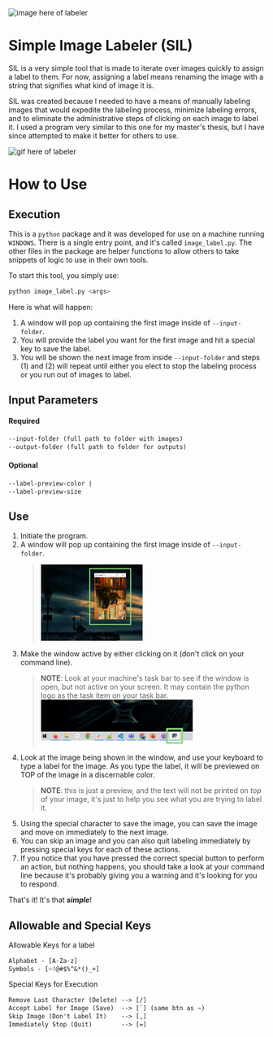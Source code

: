 <img src="" alt="image here of labeler" width=200>


# Simple Image Labeler (SIL)
SIL is a very simple tool that is made to iterate over images quickly to assign a label to them. For now, assigning a label means renaming the image with a string that signifies what kind of image it is.

SIL was created because I needed to have a means of manually labeling images that would expedite the labeling process, minimize labeling errors, and to eliminate the administrative steps of clicking on each image to label it. I used a program very similar to this one for my master's thesis, but I have since attempted to make it better for others to use.


<img src="./img/demo-use.gif" alt="gif here of labeler">

# How to Use
## Execution
This is a `python` package and it was developed for use on a machine running `WINDOWS`. There is a single entry point, and it's called `image_label.py`. The other files in the package are helper functions to allow others to take snippets of logic to use in their own tools.

To start this tool, you simply use:

```python
python image_label.py <args>
```

Here is what will happen:

1. A window will pop up containing the first image inside of `--input-folder`.
2. You will provide the label you want for the first image and hit a special key to save the label.
3. You will be shown the next image from inside `--input-folder` and steps (1) and (2) will repeat until either you elect to stop the labeling process or you run out of images to label.

## Input Parameters
#### Required
```
--input-folder (full path to folder with images)
--output-folder (full path to folder for outputs)
```
#### Optional
```
--label-preview-color | 
--label-preview-size
```

## Use
1. Initiate the program.
2. A window will pop up containing the first image inside of `--input-folder`. 
    > <img src="./img/demo-image-window-open.PNG" width=200 alt="gif here of labeler">
3. Make the window active by either clicking on it (don't click on your command line).
    > __NOTE__: Look at your machine's task bar to see if the window is open, but not active on your screen. It may contain the python logo as the task item on your task bar.
    > <img src="./img/windows-task-bar-with-program.PNG" width=300 alt="gif here of labeler">
3. Look at the image being shown in the window, and use your keyboard to type a label for the image. As you type the label, it will be previewed on TOP of the image in a discernable color.
    >__NOTE__: this is just a preview, and the text will not be printed on *top* of your image, it's just to help you see what you are trying to label it.
5. Using the special character to save the image, you can save the image and move on immediately to the next image.
6. You can skip an image and you can also quit labeling immediately by pressing special keys for each of these actions.
7. If you notice that you have pressed the correct special button to perform an action, but nothing happens, you should take a look at your command line because it's probably giving you a warning and it's looking for you to respond.

That's it! It's that __*simple*__!

## Allowable and Special Keys

Allowable Keys for a label
```ascii
Alphabet - [A-Za-z]
Symbols - [~!@#$%^&*()_+]
```

Special Keys for Execution
```
Remove Last Character (Delete) --> [/]
Accept Label for Image (Save)  --> [`] (same btn as ~)
Skip Image (Don't Label It)    --> [,]
Immediately Stop (Quit)        --> [=]
```